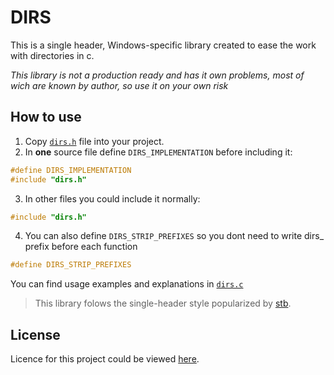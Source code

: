 # DIRS

This is a single header, Windows-specific library created to ease the work with directories in c.


_This library is not a production ready and has it own problems, most of wich are known by author, so use it on your own risk_ 

## How to use

1. Copy [`dirs.h`](https://github.com/DeTosis/dirs/blob/master/dirs.h) file into your project.
2.  In **one** source file define `DIRS_IMPLEMENTATION` before including it:
```c
#define DIRS_IMPLEMENTATION
#include "dirs.h"
```
3. In other files you could include it normally:
```c
#include "dirs.h"
```
4. You can also define `DIRS_STRIP_PREFIXES` so you dont need to write dirs_ prefix before each function 
```c
#define DIRS_STRIP_PREFIXES
```

You can find usage examples and explanations in [`dirs.c`](https://github.com/DeTosis/dirs/blob/master/dirs.c)


> This library folows the single-header style popularized by [stb](https://github.com/nothings/stb).

## License

Licence for this project could be viewed [here](https://github.com/DeTosis/dirs/blob/master/LICENSE).
